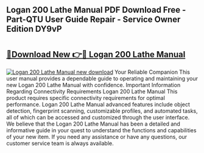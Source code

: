 ## Logan 200 Lathe Manual PDF Download Free - Part-QTU User Guide Repair - Service Owner Edition DY9vP

# <h2><a href="http://bc12120.oget.top/?id=Logan+200+Lathe+Manual">🔗Download New 👉🔴 Logan 200 Lathe Manual</a></h2>

[![Logan 200 Lathe Manual new download](https://i.imgur.com/5g1atiW.png)](http://bc12120.oget.top/?id=Logan+200+Lathe+Manual)
Your Reliable Companion This user manual provides a dependable guide to operating and maintaining your new Logan 200 Lathe Manual with confidence. Important Information Regarding Connectivity Requirements Logan 200 Lathe Manual This product requires specific connectivity requirements for optimal performance. Logan 200 Lathe Manual advanced features include object detection, fingerprint scanning, customizable profiles, and automated tasks, all of which can be accessed and customized through the user interface. We believe that the Logan 200 Lathe Manual has been a detailed and informative guide in your quest to understand the functions and capabilities of your new item. If you need any assistance or have any questions, our customer service team is always available.
